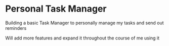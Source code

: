 <h1>Personal Task Manager</h1>

<p> Building a basic Task Manager to personally manage my tasks and send out reminders</p>
<p> Will add more features and expand it throughout the course of me using it</p>
